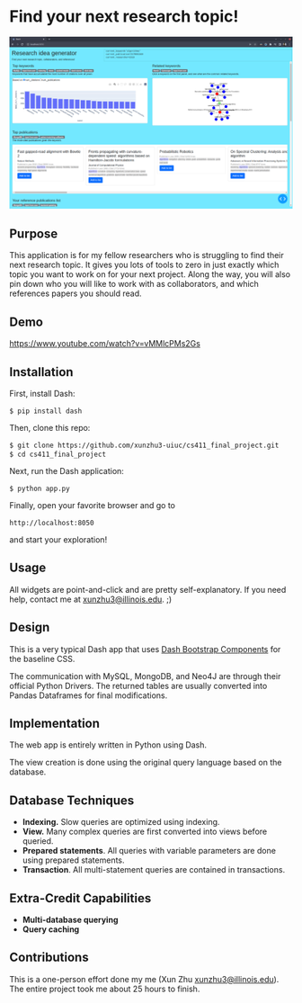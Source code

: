 Find your next research topic!
==============================

![](screenshot.png)

Purpose
-------

This application is for my fellow researchers who is struggling to find their next
research topic. It gives you lots of tools to zero in just exactly which topic you want
to work on for your next project. Along the way, you will also pin down who you will like to
work with as collaborators, and which references papers you should read.

Demo
----

https://www.youtube.com/watch?v=vMMlcPMs2Gs


Installation
------------

First, install Dash:

```
$ pip install dash
```

Then, clone this repo:

```
$ git clone https://github.com/xunzhu3-uiuc/cs411_final_project.git
$ cd cs411_final_project
```

Next, run the Dash application:

```
$ python app.py
```

Finally, open your favorite browser and go to

```
http://localhost:8050
```

and start your exploration!


Usage
-----

All widgets are point-and-click and are pretty self-explanatory. If you need
help, contact me at xunzhu3@illinois.edu. ;)


Design
------

This is a very typical Dash app that uses [Dash Bootstrap
Components](https://dash-bootstrap-components.opensource.faculty.ai/) for the
baseline CSS.

The communication with MySQL, MongoDB, and Neo4J are through their official
Python Drivers. The returned tables are usually converted into Pandas Dataframes
for final modifications.

Implementation
--------------

The web app is entirely written in Python using Dash.

The view creation is done using the original query language based on the database.

Database Techniques
-------------------

  - **Indexing.** Slow queries are optimized using indexing.
  - **View.** Many complex queries are first converted into views before queried.
  - **Prepared statements**. All queries with variable parameters are done using prepared statements.
  - **Transaction**. All multi-statement queries are contained in transactions.
<!-- REST API for accessing databases -->
<!-- Constraint -->
<!-- Trigger -->
<!-- Stored procedure -->
<!-- Parallel query execution -->
<!-- Partitioning/sharding -->

Extra-Credit Capabilities
-------------------------

  - **Multi-database querying**
  - **Query caching**

Contributions
-------------

This is a one-person effort done my me (Xun Zhu xunzhu3@illinois.edu). The
entire project took me about 25 hours to finish.
